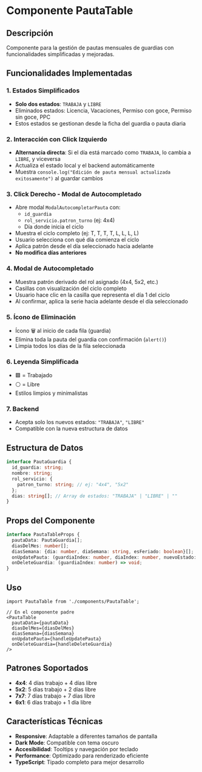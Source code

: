 # Componente PautaTable

## Descripción
Componente para la gestión de pautas mensuales de guardias con funcionalidades simplificadas y mejoradas.

## Funcionalidades Implementadas

### 1. Estados Simplificados
- **Solo dos estados**: `TRABAJA` y `LIBRE`
- Eliminados estados: Licencia, Vacaciones, Permiso con goce, Permiso sin goce, PPC
- Estos estados se gestionan desde la ficha del guardia o pauta diaria

### 2. Interacción con Click Izquierdo
- **Alternancia directa**: Si el día está marcado como `TRABAJA`, lo cambia a `LIBRE`, y viceversa
- Actualiza el estado local y el backend automáticamente
- Muestra `console.log("Edición de pauta mensual actualizada exitosamente")` al guardar cambios

### 3. Click Derecho - Modal de Autocompletado
- Abre modal `ModalAutocompletarPauta` con:
  - `id_guardia`
  - `rol_servicio.patron_turno` (ej: 4x4)
  - Día donde inicia el ciclo
- Muestra el ciclo completo (ej: T, T, T, T, L, L, L, L)
- Usuario selecciona con qué día comienza el ciclo
- Aplica patrón desde el día seleccionado hacia adelante
- **No modifica días anteriores**

### 4. Modal de Autocompletado
- Muestra patrón derivado del rol asignado (4x4, 5x2, etc.)
- Casillas con visualización del ciclo completo
- Usuario hace clic en la casilla que representa el día 1 del ciclo
- Al confirmar, aplica la serie hacia adelante desde el día seleccionado

### 5. Ícono de Eliminación
- Ícono 🗑️ al inicio de cada fila (guardia)
- Elimina toda la pauta del guardia con confirmación (`alert()`)
- Limpia todos los días de la fila seleccionada

### 6. Leyenda Simplificada
- 🟩 = Trabajado
- ⚪️ = Libre
- Estilos limpios y minimalistas

### 7. Backend
- Acepta solo los nuevos estados: `"TRABAJA"`, `"LIBRE"`
- Compatible con la nueva estructura de datos

## Estructura de Datos

```typescript
interface PautaGuardia {
  id_guardia: string;
  nombre: string;
  rol_servicio: {
    patron_turno: string; // ej: "4x4", "5x2"
  };
  dias: string[]; // Array de estados: "TRABAJA" | "LIBRE" | ""
}
```

## Props del Componente

```typescript
interface PautaTableProps {
  pautaData: PautaGuardia[];
  diasDelMes: number[];
  diasSemana: {dia: number, diaSemana: string, esFeriado: boolean}[];
  onUpdatePauta: (guardiaIndex: number, diaIndex: number, nuevoEstado: string) => void;
  onDeleteGuardia: (guardiaIndex: number) => void;
}
```

## Uso

```tsx
import PautaTable from './components/PautaTable';

// En el componente padre
<PautaTable
  pautaData={pautaData}
  diasDelMes={diasDelMes}
  diasSemana={diasSemana}
  onUpdatePauta={handleUpdatePauta}
  onDeleteGuardia={handleDeleteGuardia}
/>
```

## Patrones Soportados

- **4x4**: 4 días trabajo + 4 días libre
- **5x2**: 5 días trabajo + 2 días libre  
- **7x7**: 7 días trabajo + 7 días libre
- **6x1**: 6 días trabajo + 1 día libre

## Características Técnicas

- **Responsive**: Adaptable a diferentes tamaños de pantalla
- **Dark Mode**: Compatible con tema oscuro
- **Accesibilidad**: Tooltips y navegación por teclado
- **Performance**: Optimizado para renderizado eficiente
- **TypeScript**: Tipado completo para mejor desarrollo 
